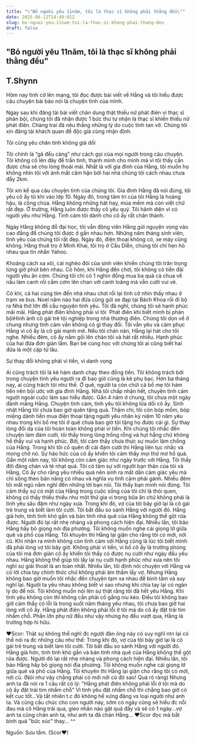 ```yaml
---
title: "\"Bỏ người yêu 11năm, tôi là thạc sĩ không phải thằng đểu\""
date: 2025-06-12T14:49:01Z
slug: bo-nguoi-yeu-11nam-toi-la-thac-si-khong-phai-thang-deu
draft: false
---
```


## "Bỏ người yêu 11năm, tôi là thạc sĩ không phải thằng đểu"

## T.Shynn

Hôm nay tình cờ lên mạng, tôi đọc được bài viết về Hằng và tôi hiểu được câu chuyện bài báo nói là chuyện tình của mình.
 
 
Ngay sau khi đăng tải bài viết chân dung thật thiếu nữ phát điên vì thạc sĩ phản bội, chúng tôi đã nhận được 1 bức thư tự nhận là thạc sĩ khiến thiếu nữ phát điên. Chàng trai đã nêu thẳng những lý do cuộc tình tan vỡ. Chúng tôi xin đăng tải khách quan để độc giả cùng nhận định.
 
Tôi cũng yêu chân tình không giả dối
 
Tôi chính là “gã đểu cáng” như cách gọi của mọi người trong câu chuyện. Tôi không cố lên đây để trần tình, thanh minh cho mình mà vì tôi thấy cần được chia sẻ cho lòng thoải mái. Nhất là với gia đình của Hằng, tôi muốn họ không nhìn tôi với ánh mắt căm hận bởi hai nhà chúng tôi cách nhau chưa đầy 2km.
 
Tôi xin kể qua câu chuyện tình của chúng tôi. Gia đình Hằng đã nói đúng, tôi yêu cô ấy từ khi vào lớp 10. Ngày đó, trong tâm trí của tôi Hằng là hoàng hậu, là công chúa. Hằng không những hát hay, múa mềm mà còn viết chữ rất đẹp. Ở trường, Hằng luôn được thầy cô yêu quý. Tôi hãnh diện vì có người yêu như Hằng. Tình cảm tôi dành cho cô ấy rất chân thành.
 
Ngày Hằng không đỗ đại học, tôi vẫn động viên Hằng gửi nguyện vọng vào cao đẳng để chúng tôi được ở gần nhau hơn. Những năm tháng sinh viên, tình yêu của chúng tôi rất đẹp. Ngày đó, điện thoại không có, xe máy cũng không. Hằng thuê trọ ở Minh Khai, tôi trọ ở Cầu Diễn, chúng tôi chỉ hẹn hò nhau qua tin nhắn Yahoo.
 
Khoảng cách xa xôi, cái nghèo đói của sinh viên khiến chúng tôi trân trọng từng giờ phút bên nhau. Có hôm, khi Hằng đến chơi, tôi không có tiền đãi người yêu ăn cơm. Chúng tôi chỉ có 1 nghìn đồng mua ba quả cà chua về nấu làm canh rồi cắm cơm lên chan với canh loãng mà vẫn cười vui vẻ.
 
Có khi, cả hai cùng tìm đến nhà nhau chơi rồi lại tình cờ nhìn thấy nhau ở trạm xe bus. Noel năm nào hai đứa cũng gửi xe đạp tại Bách Khoa rồi đi bộ ra Nhà thờ lớn để cầu nguyện tình yêu. Tôi đã nghĩ, chúng tôi sẽ hạnh phúc mãi mãi.
​Hằng phát điên không phải vì tôi​ ​ 
Phát điên khi biết mình bị phản bội​​Hình ảnh cô gái trẻ tội nghiệp trong nhà thương điên.​ ​Chúng tôi dọn về ở chung nhưng tình cảm vẫn không có gì thay đổi. Tôi vẫn yêu và cảm phục Hằng vì cô ấy là cô gái mạnh mẽ. Nếu tôi chán nản, Hằng lại hát cho tôi nghe.
Nhiều đêm, cô ấy nằm gối lên chân tôi và hát rất nhiều. Hạnh phúc của hai đứa đơn giản lắm. Bạn bè cùng học với chúng tôi ai cũng biết hai đứa là một cặp từ lâu.
 
Sự thay đổi không phải vì tiền, vì danh vọng
 
Ai cũng trách tôi là kẻ hám danh chạy theo đồng tiền. Tôi không trách bởi trong chuyện tình yêu người ra đi bao giờ cũng là kẻ phụ bạc. Hơn ba tháng nay, ai cũng trách tôi như thế.
Ở quê, người ta còn chửi cả bố mẹ tôi hám tiền nên bội ước với gia đình Hằng. Nhà tôi chấp nhận hết, chuyện tình cảm người ngoài cuộc làm sao hiểu được.
Gần 4 năm ở chung, tôi chưa một ngày đánh mắng Hằng. Chuyện tình cảm, tình yêu tôi không lừa dối cô ấy. Sinh nhật Hằng tôi chưa bao giờ quên tặng quà.
Thậm chí, tôi còn bóp mồm, bóp miệng dành tiền mua điện thoại tặng người yêu nhân kỷ niệm 10 năm yêu nhau trong khi bố mẹ tôi ở quê chưa bao giờ tôi tặng họ được cái gì.
Sự thay lòng đổi dạ của tôi hoàn toàn không phải vì tiền. Khi chúng tôi nhắc đến chuyện làm đám cưới, tôi thấy trong lòng trống rỗng và hụt hẫng chứ không hề thấy vui và hạnh phúc. Bởi, tôi cảm thấy chưa thực sự muốn làm chồng của Hằng.
Trong khi tôi cố quên đi cái đám cưới thì Hằng liên tục nhắc và mong chờ nó. Sự háo hức của cô ấy khiến tôi cảm thấy mọi thứ mơ hồ quá. Gần một năm nay, tôi không còn cảm giác như ngày trước với Hằng.
Tôi thấy đời đáng chán và tẻ nhạt quá. Tôi có tâm sự với người bạn thân của tôi và Hằng. Cô ấy cho rằng yêu nhiều quá nên sinh ra mất dần cảm giác yêu mà chỉ sống theo bản năng có nhau và nghĩa vụ tình cảm phải gánh.
Nhiều đêm tôi mất ngủ nằm nghĩ đến những lời bạn nói. Tôi thấy bạn mình nói đúng. Tôi cảm thấy sự có mặt của Hằng trong cuộc sống của tôi chỉ là thói quen, không có thấy thiếu thiếu như một thứ gia vị trong bữa ăn chứ không phải là tình yêu sâu đậm như ngày xưa.
Trong khi đó, vợ của tôi bây giờ lại là cô gái trẻ trung và biết làm tôi cười. Tôi bắt đầu so sánh Hằng với người đó. Hằng già hơn, tính tình khó gần và bản tính nhà quê của Hằng không thể gột rửa được. Người đó lại rất nhẹ nhàng và phong cách hiện đại.
Nhiều lần, tôi bảo Hằng hãy bỏ giọng nói địa phương. Tôi không muốn nghe cái giọng lớ giữa quê và phố của Hằng. Tôi khuyên thì Hằng lại giận cho rằng tôi có mới, nới cũ.
Khi nhận ra mình không còn tình cảm với Hằng cũng là lúc tôi biết mình đã phải lòng vợ tôi bây giờ. Không phải vì tiền, vì bố cô ấy là trưởng phòng của tôi mà đơn giản cô ấy khiến tôi thấy có được nụ cười như ngày đầu yêu nhau.
Hằng không thể giúp tôi lấy lại nụ cười hạnh phúc như xưa nên tôi nghĩ sự giải thoát là an toàn nhất. Nhiều lần, tôi định nói chuyện với Hằng và có lời chia tay chính thức chứ không phải âm thầm lấy vợ. Nhưng Hằng không bao giờ muốn tôi nhắc đến chuyện tạm xa nhau để bình tâm và suy nghĩ lại.
Người ta yêu nhau không biết vì sao nhưng khi chia tay lại có ngàn lý do để nói. Tôi không muốn nói lên sự thật rằng tôi đã hết yêu Hằng. Khi tình yêu không còn thì không cần phải cố gắng níu kéo.
Điều tôi không bao giờ cảm thấy có lỗi là trong suốt năm tháng yêu nhau, tôi chưa bao giờ hai lòng với cô ấy. Hằng phát điên không phải lỗi ở tôi mà do cô ấy đặt trái tim nhầm chỗ. Phần lớn phụ nữ đều như vậy nhưng họ đều vượt qua, Hằng là trường hợp hi hữu.
 
♥Scor: Thật sự không thể nghĩ đc người đàn ông này có suy nghĩ ntn lại có thể nói ra đc những câu như thế:
Trong khi đó, vợ của tôi bây giờ lại là cô gái trẻ trung và biết làm tôi cười. Tôi bắt đầu so sánh Hằng với người đó. Hằng già hơn, tính tình khó gần và bản tính nhà quê của Hằng không thể gột rửa được. Người đó lại rất nhẹ nhàng và phong cách hiện đại.
Nhiều lần, tôi bảo Hằng hãy bỏ giọng nói địa phương. Tôi không muốn nghe cái giọng lớ giữa quê và phố của Hằng. Tôi khuyên thì Hằng lại giận cho rằng tôi có mới, nới cũ.
(Nói như vậy chẳng phải có mới nới cũ đó sao! Quá rõ ràng)
Nhưng anh ta đã nói ra 1 câu rất có lý: "Hằng phát điên không phải lỗi ở tôi mà do cô ấy đặt trái tim nhầm chỗ" Vì tình yêu đặt nhầm chỗ thì chẳng bao giờ có kết cục tốt...Và tất nhiên t.c đó không hề xứng đáng vs loại người như anh ta.
Và cũng cầu chúc cho con người này, sớm có ngày cũng sẽ hiểu đc nỗi đau mà cô Hằng trải qua, gieo nhân nào gặt quả đấy và sẽ có 1 ngày...vợ anh ta cũng chán anh ta, như anh ta đã chán Hằng...
♥Scor đọc mà bất bình quá "bức xúc" thay... ^^
 
Nguồn: Sưu tầm. (Scor♥)
